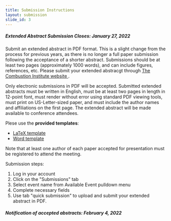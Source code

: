 ```yaml
---
title: Submission Instructions
layout: submission
slide_id: 3
---
```


##### Extended Abstract Submission Closes: January 27, 2022

Submit an extended abstract in PDF format. This is a slight change from the process for previous years, as there is no longer a full paper submission following the acceptance of a shorter abstract. Submissions should be at least two pages (approximately 1000 words), and can include figures, references, etc. Please submit your extended abstracgt through [The Combustion Institute website <i class="fa fa-external-link fa-fw" aria-hidden="true"></i>](https://ams.combustioninstitute.org/).

Only electronic submissions in PDF will be accepted. Submitted extended abstracts must be written in English, must be at least two pages in length in 12-point font, must render without error using standard PDF viewing tools, must print on US-Letter-sized paper, and must include the author names and affiliations on the first page. The extended abstract will be made available to conference attendees.

Plese use the **provided templates**:

- [<i class="fa fa-file-text-o fa-fw" aria-hidden="true"></i>LaTeX template](./assets/wssci-latex-template-0.3.1.zip)
- [<i class="fa fa-file-word-o fa-fw" aria-hidden="true"></i>Word template](./assets/wssci-word-template.docx)

Note that at least one author of each paper accepted for presentation must be registered to attend the meeting.

Submission steps:

1. Log in your account
2. Click on the "Submissions" tab
3. Select event name from Available Event pulldown menu
4. Complete necessary fields
5. Use tab "quick submission" to upload and submit your extended abstract in PDF.

##### Notification of accepted abstracts: February 4, 2022
